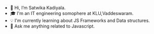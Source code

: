 - 👋 Hi, I’m Satwika Kadiyala.
- 🎓 I'm an IT engineering somophere at KLU,Vaddeswaram.
- 💡 I'm currently learning about JS Frameworks and Data structures.
- 💬 Ask me anything related to Javascript.

